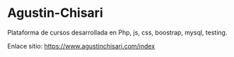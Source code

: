 # Agustin-Chisari
Plataforma de cursos desarrollada en Php, js, css, boostrap, mysql, testing.

Enlace sitio: https://www.agustinchisari.com/index



